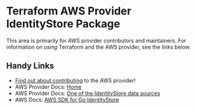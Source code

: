 # Terraform AWS Provider IdentityStore Package
<!-- markdownlint-disable MD026 -->
This area is primarily for AWS provider contributors and maintainers. For information on _using_ Terraform and the AWS provider, see the links below.


## Handy Links
* [Find out about contributing](../../../docs/contributing) to the AWS provider!
* AWS Provider Docs: [Home](https://registry.terraform.io/providers/hashicorp/aws/latest/docs)
* AWS Provider Docs: [One of the IdentityStore data sources](https://registry.terraform.io/providers/hashicorp/aws/latest/docs/data-sources/identitystore_group)
* AWS Docs: [AWS SDK for Go IdentityStore](https://docs.aws.amazon.com/sdk-for-go/api/service/identitystore/)
